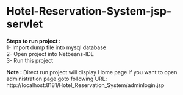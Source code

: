# Hotel-Reservation-System-jsp-servlet
**Steps to run project :**  
1- Import dump file into mysql database  
2- Open project into Netbeans-IDE  
3- Run this project  

**Note :** Direct run project will display Home page
If you want to open administration page goto following URL:  http://localhost:8181/Hotel_Reservation_System/adminlogin.jsp
